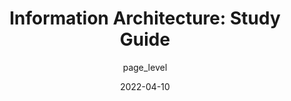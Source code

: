 ---
author: page_level
date: 2022-04-10
publisher: nngroup
tags:
  - guides
  - information-architecture
target_url: https://www.nngroup.com/articles/ia-study-guide/
title: "Information Architecture: Study Guide"
---